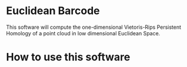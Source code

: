 # Euclidean Barcode 
This software will compute the one-dimensional Vietoris-Rips Persistent Homology of a point cloud in low dimensional Euclidean Space. 

# How to use this software
